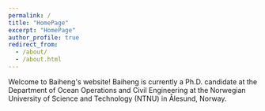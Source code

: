 ```yaml
---
permalink: /
title: "HomePage"
excerpt: "HomePage"
author_profile: true
redirect_from: 
  - /about/
  - /about.html
---
```


Welcome to Baiheng's website! Baiheng is currently a Ph.D. candidate at the Department of Ocean Operations and Civil Engineering at the Norwegian University of Science and Technology (NTNU) in Ålesund, Norway.

<!-- I am a Postdoctoral Research Fellow in the
[Weidenbaum Center on the Economy, Government, and Public Policy](https://wc.wustl.edu/) 
and [Department of Political Science](https://polisci.wustl.edu/) at
[Washington University in St. Louis](https://wustl.edu/). I am also an
affiliated researcher with the
[Data-driven Analysis of Peace Project](https://dapp-lab.org) lab. I specialize
in International Relations and Political Methodology. I earned my Ph.D in
Political Science from the
[University *of* North Carolina *at* Chapel Hill](https://www.unc.edu/) and my
B.A. in Political Science from [Haverford College](https://www.haverford.edu/).

My work has been [published](publications) or is forthcoming in
*International Studies Quarterly*, *Conflict Management and Peace Science*,
*Political Science Research and Methods*, and *PS: Political Science & Politics*,
among other outlets. My [research](research) explores the causes and
consequences of political violence using a broad variety of methods such as
latent variable models, geospatial analysis, and big data. While I primarily
focus on civil conflict, I also examine contentious political phenomena
including terrorism and economic statecraft, and develop new measures of
institutions in international relations. I have [teaching](teaching) experience
in both international relations and quantitative methodology, and am a certified
instructor with [The Carpentries](https://carpentries.org/). -->

